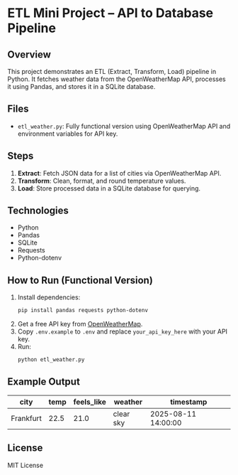 # ETL Mini Project – API to Database Pipeline

## Overview
This project demonstrates an ETL (Extract, Transform, Load) pipeline in Python.
It fetches weather data from the OpenWeatherMap API, processes it using Pandas, and stores it in a SQLite database.

## Files
- `etl_weather.py`: Fully functional version using OpenWeatherMap API and environment variables for API key.

## Steps
1. **Extract**: Fetch JSON data for a list of cities via OpenWeatherMap API.
2. **Transform**: Clean, format, and round temperature values.
3. **Load**: Store processed data in a SQLite database for querying.

## Technologies
- Python
- Pandas
- SQLite
- Requests
- Python-dotenv

## How to Run (Functional Version)
1. Install dependencies:
   ```bash
   pip install pandas requests python-dotenv
   ```
2. Get a free API key from [OpenWeatherMap](https://openweathermap.org/api).
3. Copy `.env.example` to `.env` and replace `your_api_key_here` with your API key.
4. Run:
   ```bash
   python etl_weather.py
   ```

## Example Output
| city      | temp | feels_like | weather    | timestamp           |
|-----------|------|-----------|------------|---------------------|
| Frankfurt | 22.5 | 21.0      | clear sky  | 2025-08-11 14:00:00 |

## License
MIT License
